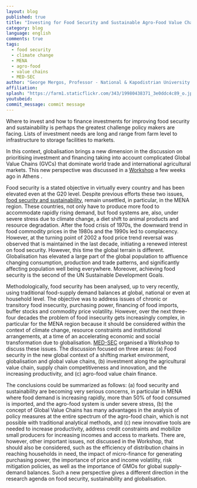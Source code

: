 ```yaml
---
layout: blog
published: true
title: "Investing for Food Security and Sustainable Agro-Food Value Chains"
category: blog
language: english
comments: true
tags: 
  - food security
  - climate change
  - MENA
  - agro-food
  - value chains
  - MED-SEC
author: "George Mergos, Professor - National & Kapodistrian University of Athens & Chairman of the Mediterranean Center for Food Security & Sustainability"
affiliation: 
splash: "https://farm1.staticflickr.com/343/19980438371_3e0ddc4c89_o.jpg"
youtubeid: 
commit_message: commit message
---
```

Where to invest and how to finance investments for improving food security and sustainability is perhaps the greatest challenge policy makers are facing. Lists of investment needs are long and range from farm level to infrastructure to storage facilities to markets. 
<!-- more -->

In this context, globalisation brings a new dimension in the discussion on prioritising investment and financing taking into account complicated Global Value Chains (GVCs) that dominate world trade and international agricultural markets. This new perspective was discussed in a [Workshop](http://www.med-sec.org/workshop-programme) a few weeks ago in Athens .

Food security is a stated objective in virtually every country and has been elevated even at the G20 level.  Despite previous efforts these two issues, [food security and sustainability](http://www.ifpri.org/topic/middle-east-and-north-africa), remain unsettled, in particular, in the MENA region. These countries, not only have to produce more food to accommodate rapidly rising demand, but food systems are, also, under severe stress due to climate change, a diet shift to animal products and resource degradation. After the food crisis of 1970s, the downward trend in food commodity prices in the 1980s and the 1990s led to complacency. However, at the turning point of 2002 a food price trend reversal was observed that is maintained in the last decade, initiating a renewed interest on food security. However, this time the global terrain is different. Globalisation has elevated a large part of the global population to affluence changing consumption, production and trade patterns, and significantly affecting population well being everywhere. Moreover, achieving food security is the second of the UN Sustainable Development Goals.

Methodologically, food security has been analysed, up to very recently, using traditional food-supply demand balances at global, national or even at household level. The objective was to address issues of chronic or transitory food insecurity, purchasing power, financing of food imports, buffer stocks and commodity price volatility. However, over the next three-four decades the problem of food insecurity gets increasingly complex, in particular for the MENA region because it should be considered within the context of climate change, resource constraints and institutional arrangements, at a time of an accelerating economic and social transformation due to globalisation. [MED-SEC](www.med-sec.org) organised a Workshop to discuss these issues. The discussion focused on three areas: (a) Food security in the new global context of a shifting market environment, globalisation and global value chains, (b) investment along the agricultural value chain, supply chain competitiveness and innovation, and the increasing productivity, and (c) agro-food value chain finance. 

The conclusions could be summarized as follows: (a) food security and sustainability are becoming very serious concerns, in particular in MENA where food demand is increasing rapidly, more than 50% of food consumed is imported, and the agro-food system is under severe stress, (b) the concept of Global Value Chains has many advantages in the analysis of policy measures at the entire spectrum of the agro-food chain, which is not possible with traditional analytical methods, and (c) new innovative tools are needed to increase productivity, address credit constraints and mobilize small producers for increasing incomes and access to markets.  There are, however, other important issues, not discussed in the Workshop, that should also be considered, such as the efficiency of distribution chains in reaching households in need, the impact of micro-finance for generating purchasing power, the importance of price and income volatility, risk mitigation policies, as well as the importance of GMOs for global supply-demand balances. Such a new perspective gives a different direction in the research agenda on food security, sustainability and globalisation.
